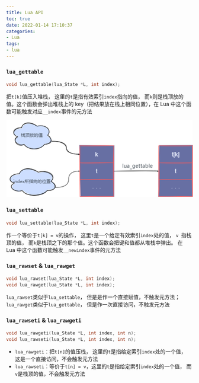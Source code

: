 ```yaml
---
title: Lua API
toc: true
date: 2022-01-14 17:10:37
categories:
- Lua
tags:
- lua
---
```


### `lua_gettable`

```c
void lua_gettable(lua_State *L, int index);
```

把`t[k]`值压入堆栈， 这里的`t`是指有效索引`index`指向的值， 而`k`则是栈顶放的值。这个函数会弹出堆栈上的 key（把结果放在栈上相同位置），在 Lua 中这个函数可能触发对应`__index`事件的元方法

<center>
    <img src="33/lua-gettable.png" />
</center>

### `lua_settable`

```c
void lua_settable(lua_State *L, int index);
```

作一个等价于`t[k] = v`的操作， 这里`t`是一个给定有效索引`index`处的值， `v `指栈顶的值， 而`k`是栈顶之下的那个值。这个函数会把键和值都从堆栈中弹出。 在 Lua 中这个函数可能触发`__newindex`事件的元方法

### `lua_rawset` & `lua_rawget`

```c
void lua_rawset(lua_State *L, int index);
void lua_rawget(lua_State *L, int index);
```

`lua_rawset`类似于`lua_settable`， 但是是作一个直接赋值，不触发元方法；`lua_rawget`类似于`lua_gettable`， 但是作一次直接访问，不触发元方法

### `lua_rawseti` & `lua_rawgeti`

```c
void lua_rawgeti(lua_State *L, int index, int n);
void lua_rawseti(lua_State *L, int index, int n);
```

* `lua_rawgeti`：把`t[n]`的值压栈， 这里的`t`是指给定索引`index`处的一个值， 这是一个直接访问，不会触发元方法
* `lua_rawseti`：等价于`t[n] = v`，这里的`t`是指给定索引`index`处的一个值， 而`v`是栈顶的值，不会触发元方法
